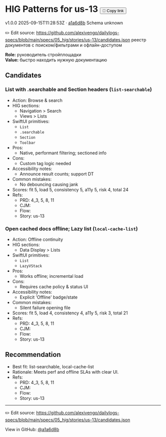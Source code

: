 # HIG Patterns for us-13 <button class="copy-link" aria-label="Copy page link" onclick="window.spechubCopyLink && window.spechubCopyLink()">🔗 Copy link</button>

<p class="badges">
  <span class="badge version">v1.0.0</span>
  <span class="badge build">2025-09-15T11:28:53Z · <a href="https://github.com/alexivengo/dailylogs-specs/commit/a1a6d8b" target="_blank" rel="noopener" class="sha">a1a6d8b</a></span>
  <span class="badge schema unknown">Schema unknown</span>
</p>

✏️ Edit source: https://github.com/alexivengo/dailylogs-specs/blob/main/specs/05_hig/stories/us-13/candidates.json
реестр документов с поиском/фильтрами и офлайн-доступом

**Role:** руководитель стройплощадки  
**Value:** быстро находить нужную документацию

## Candidates
### List with .searchable and Section headers (`list-searchable`)
- Action: Browse & search
- HIG sections:
  - Navigation > Search
  - Views > Lists
- SwiftUI primitives:
  - `List`
  - `.searchable`
  - `Section`
  - `Toolbar`
- Pros:
  - Native, performant filtering; sectioned info
- Cons:
  - Custom tag logic needed
- Accessibility notes:
  - Announce result counts; support DT
- Common mistakes:
  - No debouncing causing jank
- Scores: fit 5, load 5, consistency 5, a11y 5, risk 4, total 24
- Refs:
  - PRD: 4_3, 5, 8, 11
  - CJM: 
  - Flow: 
  - Story: us-13

### Open cached docs offline; Lazy list (`local-cache-list`)
- Action: Offline continuity
- HIG sections:
  - Data Display > Lists
- SwiftUI primitives:
  - `List`
  - `LazyVStack`
- Pros:
  - Works offline; incremental load
- Cons:
  - Requires cache policy & status UI
- Accessibility notes:
  - Explicit 'Offline' badge/state
- Common mistakes:
  - Silent failure opening file
- Scores: fit 5, load 4, consistency 4, a11y 5, risk 3, total 21
- Refs:
  - PRD: 4_3, 5, 8, 11
  - CJM: 
  - Flow: 
  - Story: us-13


## Recommendation
- Best fit: list-searchable, local-cache-list
- Rationale: Meets perf and offline SLAs with clear UI.
- Refs:
  - PRD: 4_3, 5, 8, 11
  - CJM: 
  - Flow: 
  - Story: us-13
---
✏️ Edit source: https://github.com/alexivengo/dailylogs-specs/blob/main/specs/05_hig/stories/us-13/candidates.json

<p class="page-meta">
  View in GitHub: <a href="https://github.com/alexivengo/dailylogs-specs/commit/a1a6d8b" target="_blank" rel="noopener">@a1a6d8b</a></p>